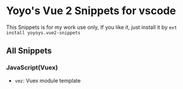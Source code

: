 # Yoyo's Vue 2 Snippets for vscode

This Snippets is for my work use only,
If you like it, just install it by `ext install yoyoys.vue2-snippets`

## All Snippets

### JavaScript(Vuex)
* `vmz`: Vuex module template